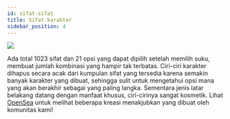 ```yaml
---
id: sifat-sifat
title: Sifat karakter
sidebar_position: 4
---
```


![](/img/creation.png)

Ada total 1023 sifat dan 21 opsi yang dapat dipilih setelah memilih suku, membuat jumlah kombinasi yang hampir tak terbatas. Ciri-ciri karakter dihapus secara acak dari kumpulan sifat yang tersedia karena semakin banyak karakter yang dibuat, sehingga sulit untuk mengetahui opsi mana yang akan berakhir sebagai yang paling langka. Sementara jenis latar belakang datang dengan manfaat khusus, ciri-cirinya sangat kosmetik. Lihat [OpenSea](https://opensea.io/collection/niftydegen) untuk melihat beberapa kreasi menakjubkan yang dibuat oleh komunitas kami!
